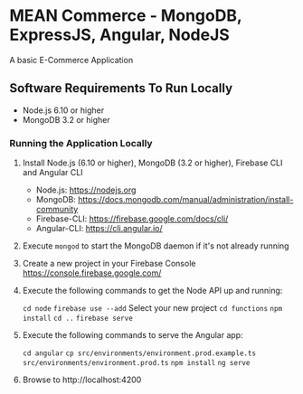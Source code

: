 # MEAN Commerce - MongoDB, ExpressJS, Angular, NodeJS

A basic E-Commerce Application

## Software Requirements To Run Locally

* Node.js 6.10 or higher
* MongoDB 3.2 or higher

### Running the Application Locally

1. Install Node.js (6.10 or higher), MongoDB (3.2 or higher), Firebase CLI and Angular CLI

    * Node.js: https://nodejs.org
    * MongoDB: https://docs.mongodb.com/manual/administration/install-community
    * Firebase-CLI: https://firebase.google.com/docs/cli/
    * Angular-CLI: https://cli.angular.io/

2. Execute `mongod` to start the MongoDB daemon if it's not already running

3. Create a new project in your Firebase Console https://console.firebase.google.com/

4. Execute the following commands to get the Node API up and running: 
	
	`cd node`
	`firebase use --add`
	Select your new project
	`cd functions`
	`npm install`
	`cd ..`
	`firebase serve`

4. Execute the following commands to serve the Angular app: 
	
	`cd angular`
	`cp src/environments/environment.prod.example.ts src/environments/environment.prod.ts`
	`npm install`
	`ng serve`

5. Browse to http://localhost:4200